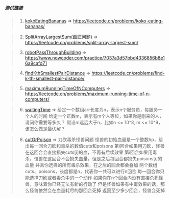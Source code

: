 ##### 测试链接
> 1. [kokoEatingBananas](./1.kokoEatingBananas) => https://leetcode.cn/problems/koko-eating-bananas/

> 2. [SplitArrayLargestSum(画匠问题)](./2.splitArrayLargestSum) => https://leetcode.cn/problems/split-array-largest-sum/

> 3. [robotPassThroughBuilding](./3.robotPassThroughBuilding) => https://www.nowcoder.com/practice/7037a3d57bbd4336856b8e16a9cafd71

> 4. [findKthSmallestPairDistance](./4.findKthSmallestPairDistance) => https://leetcode.cn/problems/find-k-th-smallest-pair-distance/

> 5. [maximumRunningTimeOfNComputers](./5.maximumRunningTimeOfNComputers) => https://leetcode.cn/problems/maximum-running-time-of-n-computers/

> 6. [waitingTime](./6.waitingTime) => 
>给定一个数组arr长度为n，表示n个服务员，每服务一个人的时间
>给定一个正数m，表示有m个人等位，如果你是刚来的人，请问你需要等多久？
>假设m远远大于n，比如n <= 10^3, m <= 10^9，该怎么做是最优解？

> 8. [cutOrPoison](./7.cutOrPoison) =>
>刀砍毒杀怪兽问题
怪兽的初始血量是一个整数hp，给出每一回合刀砍和毒杀的数值cuts和poisons
第i回合如果用刀砍，怪兽在这回合会直接损失cuts[i]的血，不再有后续效果
第i回合如果用毒杀，怪兽在这回合不会损失血量，但是之后每回合都损失poisons[i]的血量
并且你选择的所有毒杀效果，在之后的回合都会叠加
两个数组cuts、poisons，长度都是n，代表你一共可以进行n回合
每一回合你只能选择刀砍或者毒杀中的一个动作
如果你在n个回合内没有直接杀死怪兽，意味着你已经无法有新的行动了
但是怪兽如果有中毒效果的话，那么怪兽依然会在血量耗尽的那回合死掉
返回至少多少回合，怪兽会死掉